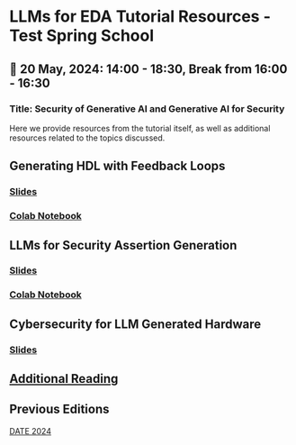 # LLMs for EDA Tutorial Resources - Test Spring School

## 📅 20 May, 2024: 14:00 - 18:30, Break from 16:00 - 16:30
### Title: Security of Generative AI and Generative AI for Security
Here we provide resources from the tutorial itself, as well as additional resources related to the topics discussed.

## Generating HDL with Feedback Loops
### [Slides](https://docs.google.com/presentation/d/12XUBltMFyWy6pKT7H3qHiMxyo2AkleDOV8IGHdYT_bs/edit?usp=sharing)

### [Colab Notebook](https://colab.research.google.com/drive/1dOf4jk9bw6djduo6VWqBNletUcAxIFFz?usp=sharing)

## LLMs for Security Assertion Generation
### [Slides](https://tamucs-my.sharepoint.com/:p:/g/personal/matthewdelorenzo_tamu_edu/EfqK9SwXn2ZCoLVMgizf5w0Bd5QH_ptqge_jiKfIaWI8sg?e=QcG4Bi)
### [Colab Notebook](https://colab.research.google.com/drive/1OG5nmWKTvbsvfmMrlIy3L-0U1wzWOtkS?usp=sharing)

## Cybersecurity for LLM Generated Hardware
### [Slides](./presentations/HLSforSecurity-TSS-ETS-May-2024.pdf)

## [Additional Reading](./Additional_Reading.md)

## Previous Editions
[DATE 2024](./DATE_2024.md)
